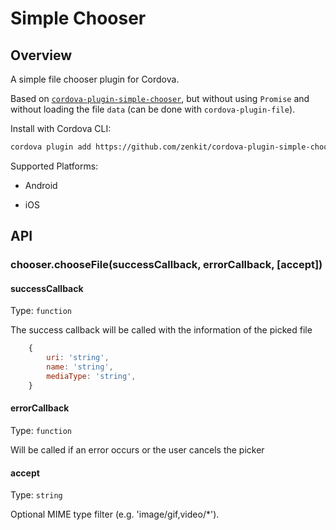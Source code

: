 # Simple Chooser

## Overview

A simple file chooser plugin for Cordova.

Based on [`cordova-plugin-simple-chooser`](https://github.com/cyph/cordova-plugin-chooser),
but without using `Promise` and without loading the file `data` (can be done with `cordova-plugin-file`).

Install with Cordova CLI:

```sh
cordova plugin add https://github.com/zenkit/cordova-plugin-simple-chooser
```

Supported Platforms:

- Android

- iOS

## API

### chooser.chooseFile(successCallback, errorCallback, [accept])

#### successCallback

Type: `function`

The success callback will be called with the information of the picked file

```js
    {
        uri: 'string',
        name: 'string',
        mediaType: 'string',
    }
```

#### errorCallback

Type: `function`

Will be called if an error occurs or the user cancels the picker

#### accept

Type: `string`

Optional MIME type filter (e.g. 'image/gif,video/\*').
